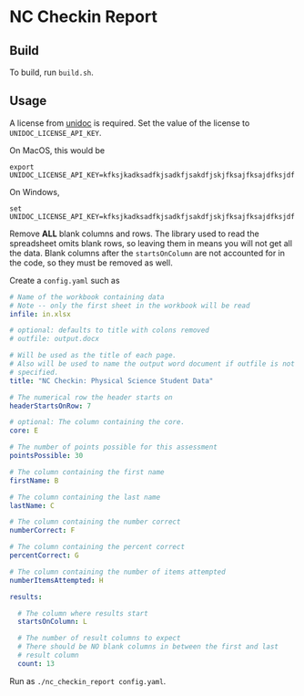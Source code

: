 # NC Checkin Report

## Build

To build, run `build.sh`.

## Usage

A license from [unidoc](https://cloud.unidoc.io/dashboard?nextUrl=) is required.
Set the value of the license to `UNIDOC_LICENSE_API_KEY`.

On MacOS, this would be

```shell
export UNIDOC_LICENSE_API_KEY=kfksjkadksadfkjsadkfjsakdfjskjfksajfksajdfksjdf
```

On Windows,

```shell
set UNIDOC_LICENSE_API_KEY=kfksjkadksadfkjsadkfjsakdfjskjfksajfksajdfksjdf
```

Remove **ALL** blank columns and rows. The library used to read the spreadsheet
omits blank rows, so leaving them in means you will not get all the data. Blank
columns after the `startsOnColumn` are not accounted for in the code, so they
must be removed as well.

Create a `config.yaml` such as

```yaml
# Name of the workbook containing data
# Note -- only the first sheet in the workbook will be read
infile: in.xlsx

# optional: defaults to title with colons removed
# outfile: output.docx

# Will be used as the title of each page.
# Also will be used to name the output word document if outfile is not
# specified.
title: "NC Checkin: Physical Science Student Data"

# The numerical row the header starts on
headerStartsOnRow: 7

# optional: The column containing the core.
core: E

# The number of points possible for this assessment
pointsPossible: 30

# The column containing the first name
firstName: B

# The column containing the last name
lastName: C

# The column containing the number correct
numberCorrect: F

# The column containing the percent correct
percentCorrect: G

# The column containing the number of items attempted
numberItemsAttempted: H

results:

  # The column where results start
  startsOnColumn: L

  # The number of result columns to expect
  # There should be NO blank columns in between the first and last
  # result column
  count: 13
```

Run as `./nc_checkin_report config.yaml`.